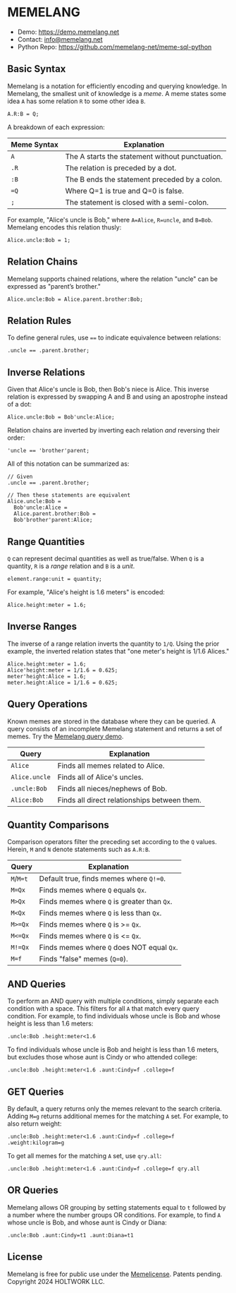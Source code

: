 # MEMELANG

* Demo: https://demo.memelang.net
* Contact: info@memelang.net
* Python Repo: https://github.com/memelang-net/meme-sql-python


## Basic Syntax

Memelang is a notation for efficiently encoding and querying knowledge. In Memelang, the smallest unit of knowledge is a *meme*. A meme states some idea `A` has some relation `R` to some other idea `B`.

~~~
A.R:B = Q;
~~~

A breakdown of each expression:

| Meme Syntax | Explanation                                               |
|-------------|-----------------------------------------------------------|
| `A`         | The A starts the statement without punctuation.           |
| `.R`        | The relation is preceded by a dot.                        |
| `:B`        | The B ends the statement preceded by a colon.             |
| `=Q`        | Where Q=1 is true and Q=0 is false.                       |
| `;`         | The statement is closed with a semi-colon.                |

For example, "Alice's uncle is Bob," where `A=Alice`, `R=uncle`, and `B=Bob`. Memelang encodes this relation thusly:

~~~
Alice.uncle:Bob = 1;
~~~


## Relation Chains

Memelang supports chained relations, where the relation "uncle" can be expressed as "parent’s brother."

~~~
Alice.uncle:Bob = Alice.parent.brother:Bob;
~~~


## Relation Rules

To define general rules, use `==` to indicate equivalence between relations:

~~~
.uncle == .parent.brother;
~~~


## Inverse Relations

Given that Alice's uncle is Bob, then Bob's niece is Alice. This inverse relation is expressed by swapping A and B and using an apostrophe instead of a dot:

~~~
Alice.uncle:Bob = Bob'uncle:Alice;
~~~

Relation chains are inverted by inverting each relation *and* reversing their order:

~~~
'uncle == 'brother'parent;
~~~

All of this notation can be summarized as:

~~~
// Given
.uncle == .parent.brother;

// Then these statements are equivalent
Alice.uncle:Bob = 
  Bob'uncle:Alice = 
  Alice.parent.brother:Bob =  
  Bob'brother'parent:Alice;
~~~

## Range Quantities

`Q` can represent decimal quantities as well as true/false. When `Q` is a quantity, `R` is a *range* relation and `B` is a *unit*.

~~~
element.range:unit = quantity;
~~~

For example, "Alice's height is 1.6 meters" is encoded:

~~~
Alice.height:meter = 1.6;
~~~


## Inverse Ranges

The inverse of a range relation inverts the quantity to `1/Q`. Using the prior example, the inverted relation states that "one meter's height is 1/1.6 Alices."

~~~
Alice.height:meter = 1.6;
Alice'height:meter = 1/1.6 = 0.625;
meter'height:Alice = 1.6;
meter.height:Alice = 1/1.6 = 0.625;
~~~

## Query Operations

Known memes are stored in the database where they can be queried. A query consists of an incomplete Memelang statement and returns a set of memes. Try the [Memelang query demo](https://demo.memelang.net/).

| Query        | Explanation                                   |
|--------------|-----------------------------------------------|
| `Alice`      | Finds all memes related to Alice.             |
| `Alice.uncle`| Finds all of Alice's uncles.                  |
| `.uncle:Bob` | Finds all nieces/nephews of Bob.              |
| `Alice:Bob`  | Finds all direct relationships between them.  |


## Quantity Comparisons

Comparison operators filter the preceding set according to the `Q` values. Herein, `M` and `N` denote statements such as `A.R:B`.

| Query    | Explanation                                              |
|----------|----------------------------------------------------------|
| `M`/`M=t`| Default true, finds memes where `Q!=0`.                  |
| `M=Qx`   | Finds memes where `Q` equals `Qx`.                       |
| `M>Qx`   | Finds memes where `Q` is greater than `Qx`.              |
| `M<Qx`   | Finds memes where `Q` is less than `Qx`.                 |
| `M>=Qx`  | Finds memes where `Q` is >= `Qx`.                        |
| `M<=Qx`  | Finds memes where `Q` is <= `Qx`.                        |
| `M!=Qx`  | Finds memes where `Q` does NOT equal `Qx`.               |
| `M=f`    | Finds "false" memes (`Q=0`).                             |


## AND Queries

To perform an AND query with multiple conditions, simply separate each condition with a space. This filters for all `A` that match every query condition. For example, to find individuals whose uncle is Bob and whose height is less than 1.6 meters:

~~~
.uncle:Bob .height:meter<1.6
~~~

To find individuals whose uncle is Bob and height is less than 1.6 meters, but excludes those whose aunt is Cindy or who attended college:

~~~
.uncle:Bob .height:meter<1.6 .aunt:Cindy=f .college=f
~~~

## GET Queries

By default, a query returns only the memes relevant to the search criteria. Adding `M=g` returns additional memes for the matching `A` set. For example, to also return weight:

~~~
.uncle:Bob .height:meter<1.6 .aunt:Cindy=f .college=f .weight:kilogram=g
~~~

To get all memes for the matching `A` set, use `qry.all`:

~~~
.uncle:Bob .height:meter<1.6 .aunt:Cindy=f .college=f qry.all
~~~

## OR Queries

Memelang allows OR grouping by setting statements equal to `t` followed by a number where the number groups OR conditions. For example, to find `A` whose uncle is Bob, and whose aunt is Cindy or Diana:

~~~
.uncle:Bob .aunt:Cindy=t1 .aunt:Diana=t1
~~~

## License

Memelang is free for public use under the [Memelicense](https://memelicense.net/). Patents pending. Copyright 2024 HOLTWORK LLC. 

